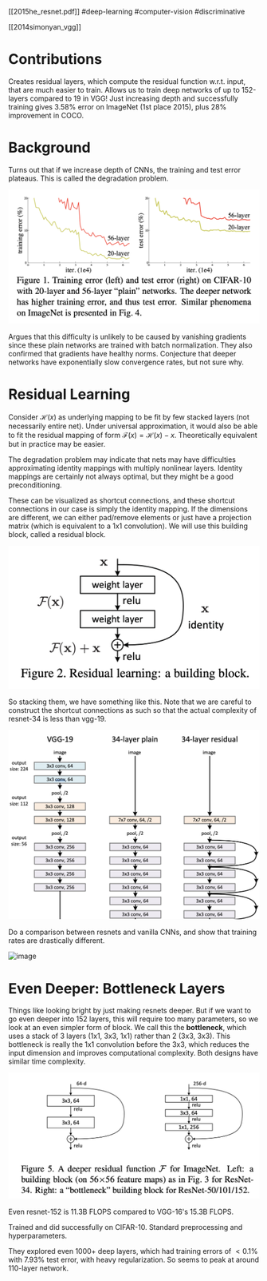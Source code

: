 [[2015he_resnet.pdf]]
#deep-learning #computer-vision #discriminative

[[2014simonyan_vgg]]

# Contributions 

   Creates residual layers, which compute the residual function w.r.t. input, that are much easier to train. Allows us to train deep networks of up to 152-layers compared to 19 in VGG! Just increasing depth and successfully training gives 3.58% error on ImageNet (1st place 2015), plus 28% improvement in COCO. 

# Background 

   Turns out that if we increase depth of CNNs, the training and test error plateaus. This is called the degradation problem. 

   ![image](img/resnet_plateau.png) 

   Argues that this difficulty is unlikely to be caused by vanishing gradients since these plain networks are trained with batch normalization. They also confirmed that gradients have healthy norms. Conjecture that deeper networks have exponentially slow convergence rates, but not sure why. 

# Residual Learning 

   Consider $\mathcal{H}(x)$ as underlying mapping to be fit by few stacked layers (not necessarily entire net). Under universal approximation, it would also be able to fit the residual mapping of form $\mathcal{F}(x) = \mathcal{H}(x) - x$. Theoretically equivalent but in practice may be easier. 

   The degradation problem may indicate that nets may have difficulties approximating identity mappings with multiply nonlinear layers. Identity mappings are certainly not always optimal, but they might be a good preconditioning. 

   These can be visualized as shortcut connections, and these shortcut connections in our case is simply the identity mapping. If the dimensions are different, we can either pad/remove elements or just have a projection matrix (which is equivalent to a 1x1 convolution). We will use this building block, called a residual block. 
   
   ![image](img/resnet_layer.png) 

   So stacking them, we have something like this. Note that we are careful to construct the shortcut connections as such so that the actual complexity of resnet-34 is less than vgg-19. 

   ![image](img/resnet_diagram.png) 

   Do a comparison between resnets and vanilla CNNs, and show that training rates are drastically different. 

   ![image](img/resnet_performance.png)
   
# Even Deeper: Bottleneck Layers 

   Things like looking bright by just making resnets deeper. But if we want to go even deeper into 152 layers, this will require too many parameters, so we look at an even simpler form of block. We call this the **bottleneck**, which uses a stack of 3 layers (1x1, 3x3, 1x1) rather than 2 (3x3, 3x3). This bottleneck is really the 1x1 convolution before the 3x3, which reduces the input dimension and improves computational complexity. Both designs have similar time complexity. 

   ![image](img/resnet_bottleneck.png)

   Even resnet-152 is 11.3B FLOPS compared to VGG-16's 15.3B FLOPS. 

   Trained and did successfully on CIFAR-10. Standard preprocessing and hyperparameters. 

   They explored even 1000+ deep layers, which had training errors of $< 0.1\%$ with 7.93% test error, with heavy regularization. So seems to peak at around 110-layer network. 
   
